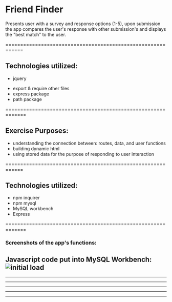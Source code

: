 # Friend Finder

Presents user with a survey and response options (1-5), upon submission the app compares the user's response with other submission's and displays the "best match" to the user.

============================================================
## Technologies utilized:
- jquery
<!-- - serializeArray method -->
- export & require other files
- express package
- path package

=============================================================

## Exercise Purposes:
- understanding the connection between: routes, data, and user functions
- building dynamic html
- using stored data for the purpose of responding to user interaction

============================================================
## Technologies utilized:
- npm inquirer
- npm mysql
- MySQL workbench
- Express

=============================================================

### Screenshots of the app's functions:

Javascript code put into MySQL Workbench:
![initial load](/README/screenshot_1.jpg)
--------------------------------------------------------------

--------------------------------------------------------------

--------------------------------------------------------------

--------------------------------------------------------------

--------------------------------------------------------------

--------------------------------------------------------------

<!-- -------------------------------------------------------------- -->

